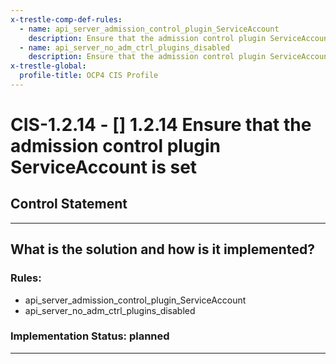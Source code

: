 ```yaml
---
x-trestle-comp-def-rules:
  - name: api_server_admission_control_plugin_ServiceAccount
    description: Ensure that the admission control plugin ServiceAccount is set
  - name: api_server_no_adm_ctrl_plugins_disabled
    description: Ensure that the admission control plugin ServiceAccount is set
x-trestle-global:
  profile-title: OCP4 CIS Profile
---
```


# CIS-1.2.14 - \[\] 1.2.14 Ensure that the admission control plugin ServiceAccount is set

## Control Statement

______________________________________________________________________

## What is the solution and how is it implemented?

<!-- For implementation status enter one of: implemented, partial, planned, alternative, not-applicable -->

<!-- Note that the list of rules under ### Rules: is read-only and changes will not be captured after assembly to JSON -->

### Rules:

  - api_server_admission_control_plugin_ServiceAccount
  - api_server_no_adm_ctrl_plugins_disabled

### Implementation Status: planned

______________________________________________________________________
